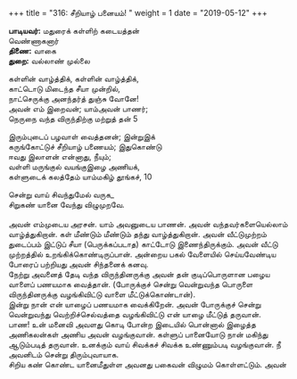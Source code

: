 ﻿+++
title = "316: சீறியாழ் பனையம்!  "
weight = 1
date = "2019-05-12"
+++

**பாடியவர்:** மதுரைக் கள்ளிற் கடையத்தன்  
வெண்ணாகனார்  
**திணை:** வாகை  
**துறை:** வல்லாண் முல்லை  
  
கள்ளின் வாழ்த்திக், கள்ளின் வாழ்த்திக்,  
காட்டொடு மிடைந்த சீயா முன்றில்,  
நாட்செருக்கு அனந்தர்த் துஞ்சு வோனே!  
அவன் எம் இறைவன்; யாம்அவன் பாணர்;  
நெருநை வந்த விருந்திற்கு மற்றுத் தன் 5  
  
இரும்புடைப் பழவாள் வைத்தனன்; இன்றுஇக்  
கருங்கோட்டுச் சீறியாழ் பணையம்; இதுகொண்டு  
ஈவது இலாளன் என்னாது, நீயும்;  
வள்ளி மருங்குல் வயங்குஇழை அணியக்,  
கள்ளுடைக் கலத்தேம் யாம்மகிழ் தூங்கச், 10  
  
சென்று வாய் சிவந்துமேல் வருக_  
சிறுகண் யானை வேந்து விழுமுறவே.  
   
அவன் எம்முடைய அரசன். யாம் அவனுடைய பாணன். அவன் வந்தவர்களையெல்லாம் வாழ்த்துகிறான். கள் மீண்டும் மீண்டும் தந்து வாழ்த்துகிறான். அவன் வீட்டுமுற்றம் துடைப்பம் இட்டுப் சீயா (பெருக்கப்படாத) காட்டோடு இணைந்திருக்கும். அவன் வீட்டு முற்றத்தில் உறங்கிக்கொண்டிருப்பான். அன்றைய பகல் வேளையில் செய்யவேண்டிய போரைப் பற்றியது அவன் சிந்தனைக் கனவு.  
நேற்று அவனைத் தேடி வந்த விருந்தினருக்கு அவன் தன் குடிப்பொருளான பழைய வாளைப் பணயமாக வைத்தான். (போருக்குச் சென்று வென்றுவந்த பொருளை விருந்தினருக்கு வழங்கிவிட்டு வாளை மீட்டுக்கொண்டான்).  
இன்று நான் என் யாழைப் பணயமாக வைக்கிறேன். அவன் போருக்குச் சென்று வென்றுவந்து வெற்றிச்செல்வத்தை வழங்கிவிட்டு என் யாழை மீட்டுத் தருவான்.  
பாண! உன் மனைவி அவளது கொடி போன்ற இடையில் பொன்னால் இழைத்த அணிகலன்கள் அணிய அவன் வழங்குவான். கள்ளுப் பானையோடு நான் மகிந்து ஆடும்படித் தருவான். உனக்கும் வாய் சிவக்கச் சிவக்க உண்ணும்படி வழங்குவான். நீ அவனிடம் சென்று திரும்புவாயாக.  
சிறிய கண் கொண்ட யானைமீதுள்ள அவனது பகைவன் விழுமம் கொள்ளட்டும். அவன்  
